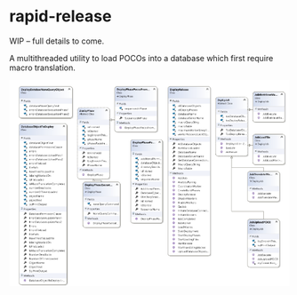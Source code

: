 # rapid-release
WIP – full details to come.

A multithreaded utility to load POCOs into a database which first require macro translation.

![screenshot](https://raw.githubusercontent.com/MrCull/rapid-release/master/cd.png)
